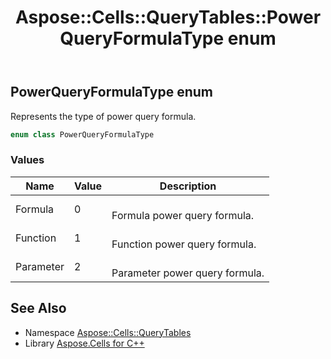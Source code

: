 ﻿---
title: Aspose::Cells::QueryTables::PowerQueryFormulaType enum
linktitle: PowerQueryFormulaType
second_title: Aspose.Cells for C++ API Reference
description: 'Aspose::Cells::QueryTables::PowerQueryFormulaType enum. Represents the type of power query formula in C++.'
type: docs
weight: 900
url: /cpp/aspose.cells.querytables/powerqueryformulatype/
---
## PowerQueryFormulaType enum


Represents the type of power query formula.

```cpp
enum class PowerQueryFormulaType
```

### Values

| Name | Value | Description |
| --- | --- | --- |
| Formula | 0 | <br>Formula power query formula. |
| Function | 1 | <br>Function power query formula. |
| Parameter | 2 | <br>Parameter power query formula. |

## See Also

* Namespace [Aspose::Cells::QueryTables](../)
* Library [Aspose.Cells for C++](../../)
